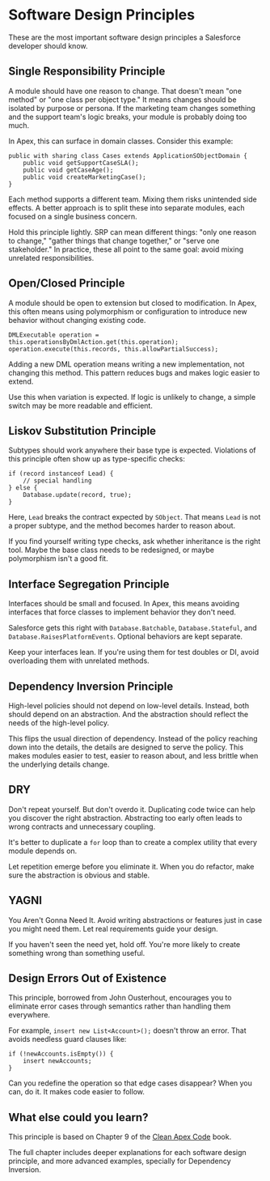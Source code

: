 # Software Design Principles

These are the most important software design principles a Salesforce developer should know.

## Single Responsibility Principle

A module should have one reason to change. That doesn't mean "one method" or "one class per object type." It means changes should be isolated by purpose or persona. If the marketing team changes something and the support team's logic breaks, your module is probably doing too much.

In Apex, this can surface in domain classes. Consider this example:

```apex
public with sharing class Cases extends ApplicationSObjectDomain {
    public void getSupportCaseSLA();
    public void getCaseAge();
    public void createMarketingCase();
}
```

Each method supports a different team. Mixing them risks unintended side effects. A better approach is to split these into separate modules, each focused on a single business concern.

Hold this principle lightly. SRP can mean different things: "only one reason to change," "gather things that change together," or "serve one stakeholder." In practice, these all point to the same goal: avoid mixing unrelated responsibilities.

## Open/Closed Principle

A module should be open to extension but closed to modification. In Apex, this often means using polymorphism or configuration to introduce new behavior without changing existing code.

```apex
DMLExecutable operation = this.operationsByDmlAction.get(this.operation);
operation.execute(this.records, this.allowPartialSuccess);
```

Adding a new DML operation means writing a new implementation, not changing this method. This pattern reduces bugs and makes logic easier to extend.

Use this when variation is expected. If logic is unlikely to change, a simple switch may be more readable and efficient.

## Liskov Substitution Principle

Subtypes should work anywhere their base type is expected. Violations of this principle often show up as type-specific checks:

```apex
if (record instanceof Lead) {
    // special handling
} else {
    Database.update(record, true);
}
```

Here, `Lead` breaks the contract expected by `SObject`. That means `Lead` is not a proper subtype, and the method becomes harder to reason about.

If you find yourself writing type checks, ask whether inheritance is the right tool. Maybe the base class needs to be redesigned, or maybe polymorphism isn't a good fit.

## Interface Segregation Principle

Interfaces should be small and focused. In Apex, this means avoiding interfaces that force classes to implement behavior they don't need.

Salesforce gets this right with `Database.Batchable`, `Database.Stateful`, and `Database.RaisesPlatformEvents`. Optional behaviors are kept separate.

Keep your interfaces lean. If you're using them for test doubles or DI, avoid overloading them with unrelated methods.

## Dependency Inversion Principle

High-level policies should not depend on low-level details. Instead, both should depend on an abstraction. And the abstraction should reflect the needs of the high-level policy.

This flips the usual direction of dependency. Instead of the policy reaching down into the details, the details are designed to serve the policy. This makes modules easier to test, easier to reason about, and less brittle when the underlying details change.

## DRY

Don't repeat yourself. But don't overdo it. Duplicating code twice can help you discover the right abstraction. Abstracting too early often leads to wrong contracts and unnecessary coupling.

It's better to duplicate a `for` loop than to create a complex utility that every module depends on.

Let repetition emerge before you eliminate it. When you do refactor, make sure the abstraction is obvious and stable.

## YAGNI

You Aren't Gonna Need It. Avoid writing abstractions or features just in case you might need them. Let real requirements guide your design.

If you haven't seen the need yet, hold off. You're more likely to create something wrong than something useful.

## Design Errors Out of Existence

This principle, borrowed from John Ousterhout, encourages you to eliminate error cases through semantics rather than handling them everywhere.

For example, `insert new List<Account>();` doesn't throw an error. That avoids needless guard clauses like:

```apex
if (!newAccounts.isEmpty()) {
    insert newAccounts;
}
```

Can you redefine the operation so that edge cases disappear? When you can, do it. It makes code easier to follow.

## What else could you learn?

This principle is based on Chapter 9 of the [Clean Apex Code](https://books.google.ie/books/about/Clean_Apex_Code.html?id=4yEc0QEACAAJ&source=kp_book_description&redir_esc=y) book. 

The full chapter includes deeper explanations for each software design principle, and more advanced examples, specially for Dependency Inversion. 
